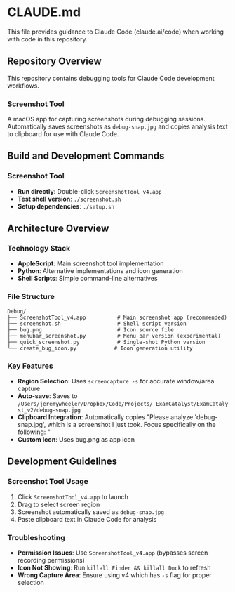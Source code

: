 # CLAUDE.md

This file provides guidance to Claude Code (claude.ai/code) when working with code in this repository.

## Repository Overview

This repository contains debugging tools for Claude Code development workflows.

### Screenshot Tool
A macOS app for capturing screenshots during debugging sessions. Automatically saves screenshots as `debug-snap.jpg` and copies analysis text to clipboard for use with Claude Code.

## Build and Development Commands

### Screenshot Tool
- **Run directly**: Double-click `ScreenshotTool_v4.app`
- **Test shell version**: `./screenshot.sh`
- **Setup dependencies**: `./setup.sh`

## Architecture Overview

### Technology Stack
- **AppleScript**: Main screenshot tool implementation
- **Python**: Alternative implementations and icon generation
- **Shell Scripts**: Simple command-line alternatives

### File Structure
```
Debug/
├── ScreenshotTool_v4.app          # Main screenshot app (recommended)
├── screenshot.sh                  # Shell script version
├── bug.png                        # Icon source file
├── menubar_screenshot.py          # Menu bar version (experimental)
├── quick_screenshot.py            # Single-shot Python version
└── create_bug_icon.py            # Icon generation utility
```

### Key Features
- **Region Selection**: Uses `screencapture -s` for accurate window/area capture
- **Auto-save**: Saves to `/Users/jeremywheeler/Dropbox/Code/Projects/_ExamCatalyst/ExamCatalyst_v2/debug-snap.jpg`
- **Clipboard Integration**: Automatically copies "Please analyze 'debug-snap.jpg', which is a screenshot I just took. Focus specifically on the following: "
- **Custom Icon**: Uses bug.png as app icon

## Development Guidelines

### Screenshot Tool Usage
1. Click `ScreenshotTool_v4.app` to launch
2. Drag to select screen region
3. Screenshot automatically saved as `debug-snap.jpg`
4. Paste clipboard text in Claude Code for analysis

### Troubleshooting
- **Permission Issues**: Use `ScreenshotTool_v4.app` (bypasses screen recording permissions)
- **Icon Not Showing**: Run `killall Finder && killall Dock` to refresh
- **Wrong Capture Area**: Ensure using v4 which has `-s` flag for proper selection